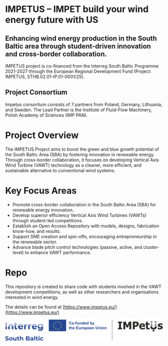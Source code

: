 # IMPETUS – IMPET build your wind energy future with US
## Enhancing wind energy production in the South Baltic area through student-driven innovation and cross-border collaboration.
IMPETUS project is co-financed from the Interreg South Baltic Programme 2021-2027 through the European Regional Development Fund (Project: IMPETUS, STHB.02.01-IP.01-0001/25).
## Project Consortium
Impetus consortium consists of 7 partners from Poland, Germany, Lithuania, and Sweden. The Lead Partner is the Institute of Fluid-Flow Machinery, Polish Academy of Sciences (IMP PAN). 
# Project Overview
The IMPETUS Project aims to boost the green and blue growth potential of the South Baltic Area (SBA) by fostering innovation in renewable energy. Through cross-border collaboration, it focuses on developing Vertical Axis Wind Turbine (VAWT) technology as a cleaner, more efficient, and sustainable alternative to conventional wind systems.
# Key Focus Areas
- Promote cross-border collaboration in the South Baltic Area (SBA) for renewable energy innovation.
- Develop superior efficiency Vertical Axis Wind Turbines (VAWTs) through student-led competitions.
- Establish an Open Access Repository with models, designs, fabrication know-how, and results.
- Support SME creation and spin-offs, encouraging entrepreneurship in the renewable sector.
- Advance blade pitch control technologies (passive, active, and cluster-level) to enhance VAWT performance.
# Repo
This repository is created to share code with students involved in the VAWT development competitions, as well as other researchers and organisations interested in wind energy.


The details can be found at [https://www.impetus.eu/](https://www.impetus.eu/)


[![Logo](logoINTERREG_logoIMPETUS_transparent.png)](https://www.impetus.eu/)
